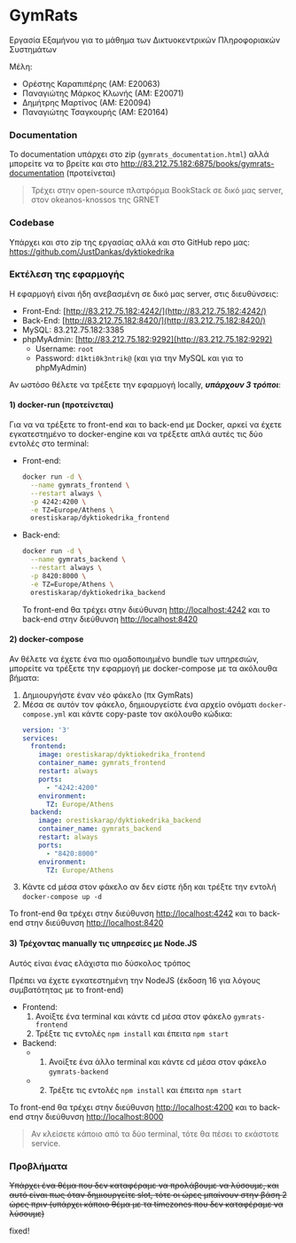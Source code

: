 # GymRats

Εργασία Εξαμήνου για το μάθημα των Δικτυοκεντρικών Πληροφοριακών Συστημάτων

Μέλη:

- Ορέστης Καραπιπέρης (ΑΜ: Ε20063)
- Παναγιώτης Μάρκος Κλωνής (ΑΜ: Ε20071)
- Δημήτρης Μαρτίνος (ΑΜ: Ε20094)
- Παναγιώτης Τσαγκουρής (ΑΜ: Ε20164)

### Documentation

Το documentation υπάρχει στο zip (`gymrats_documentation.html`) αλλά μπορείτε να το βρείτε και στο http://83.212.75.182:6875/books/gymrats-documentation (προτείνεται)

>  Τρέχει στην open-source πλατφόρμα BookStack σε δικό μας server, στον okeanos-knossos της GRNET

### Codebase

Υπάρχει και στο zip της εργασίας αλλά και στο GitHub repo μας: https://github.com/JustDankas/dyktiokedrika

### Εκτέλεση της εφαρμογής

Η εφαρμογή είναι ήδη ανεβασμένη σε δικό μας server, στις διευθύνσεις: 

- Front-End: [http://83.212.75.182:4242/](http://83.212.75.182:4242/)
- Back-End: [http://83.212.75.182:8420/](http://83.212.75.182:8420/)
- MySQL: 83.212.75.182:3385
- phpMyAdmin: [http://83.212.75.182:9292](http://83.212.75.182:9292)
    - Username: `root`
    - Password: `d1kti0k3ntrik@` (και για την MySQL και για το phpMyAdmin)

Αν ωστόσο θέλετε να τρέξετε την εφαρμογή locally, ***υπάρχουν 3 τρόποι***:

#### 1) docker-run (προτείνεται)

Για να να τρέξετε το front-end και το back-end με Docker, αρκεί να έχετε εγκατεστημένο το docker-engine και να τρέξετε απλά αυτές τις δύο εντολές στο terminal:

- Front-end:  
    ```bash
    docker run -d \
      --name gymrats_frontend \
      --restart always \
      -p 4242:4200 \
      -e TZ=Europe/Athens \
      orestiskarap/dyktiokedrika_frontend
    ```
- Back-end:  
    ```bash
    docker run -d \
      --name gymrats_backend \
      --restart always \
      -p 8420:8000 \
      -e TZ=Europe/Athens \
      orestiskarap/dyktiokedrika_backend
    ```
    
    Το front-end θα τρέχει στην διεύθυνση [http://localhost:4242](http://localhost:4200) και το back-end στην διεύθυνση [http://localhost:8420](http://localhost:8000)

#### 2) docker-compose

Αν θέλετε να έχετε ένα πιο ομαδοποιημένο bundle των υπηρεσιών, μπορείτε να τρέξετε την εφαρμογή με docker-compose με τα ακόλουθα βήματα:

1. Δημιουργήστε έναν νέο φάκελο (πx GymRats)
2. Μέσα σε αυτόν τον φάκελο, δημιουργείστε ένα αρχείο ονόματι `docker-compose.yml` και κάντε copy-paste τον ακόλουθο κώδικα:  
    ```yaml
    version: '3'
    services:
      frontend:
        image: orestiskarap/dyktiokedrika_frontend
        container_name: gymrats_frontend
        restart: always
        ports:
          - "4242:4200"
        environment:
          TZ: Europe/Athens
      backend:
        image: orestiskarap/dyktiokedrika_backend
        container_name: gymrats_backend
        restart: always
        ports:
          - "8420:8000"
        environment:
          TZ: Europe/Athens
    ```
3. Κάντε cd μέσα στον φάκελο αν δεν είστε ήδη και τρέξτε την εντολή `docker-compose up -d`

Το front-end θα τρέχει στην διεύθυνση [http://localhost:4242](http://localhost:4200) και το back-end στην διεύθυνση [http://localhost:8420](http://localhost:8000)

#### 3) Τρέχοντας manually τις υπηρεσίες με Node.JS

Αυτός είναι ένας ελάχιστα πιο δύσκολος τρόπος

<p class="callout warning">Πρέπει να έχετε εγκατεστημένη την NodeJS (έκδοση 16 για λόγους συμβατότητας με το front-end)</p>

- Frontend: 
    1. Ανοίξτε ένα terminal και κάντε cd μέσα στον φάκελο `gymrats-frontend`
    2. Τρέξτε τις εντολές `npm install` και έπειτα `npm start`
- Backend: 
    - 1. Ανοίξτε ένα άλλο terminal και κάντε cd μέσα στον φάκελο `gymrats-backend`
    - 2. Τρέξτε τις εντολές `npm install` και έπειτα `npm start`

Το front-end θα τρέχει στην διεύθυνση [http://localhost:4200](http://localhost:4200) και το back-end στην διεύθυνση [http://localhost:8000](http://localhost:8000)

> Αν κλείσετε κάποιο από τα δύο terminal, τότε θα πέσει το εκάστοτε service.

### Προβλήματα
<del>Υπάρχει ένα θέμα που δεν καταφέραμε να προλάβουμε να λύσουμε, και αυτό είναι πως όταν δημιουργείτε slot, τότε οι ώρες μπαίνουν στην βάση 2 ώρες πριν (υπάρχει κάποιο θέμα με τα timezones που δεν καταφέραμε να λύσουμε) </del>

fixed!

